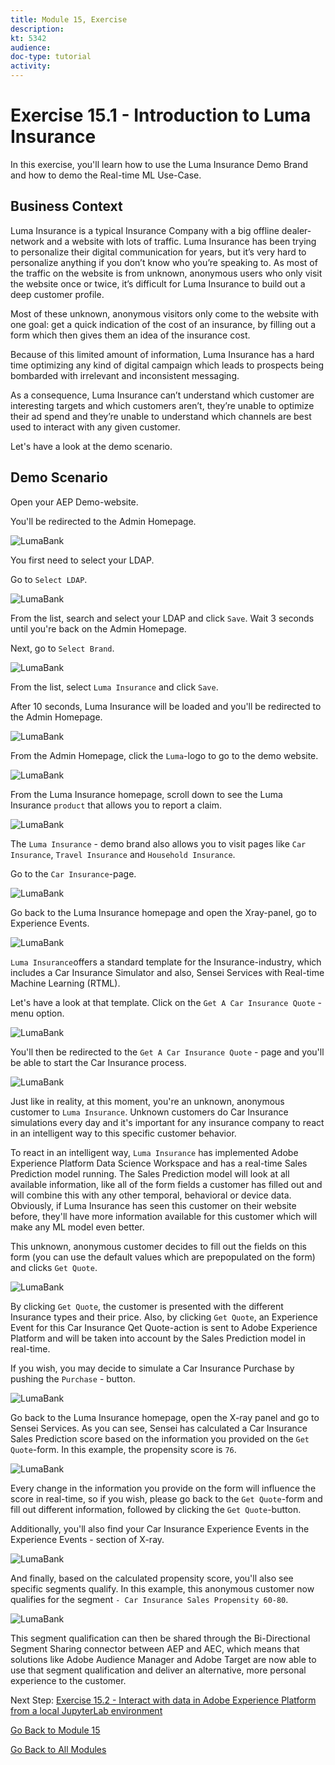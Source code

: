 ```yaml
---
title: Module 15, Exercise
description: 
kt: 5342
audience: 
doc-type: tutorial
activity: 
---
```


# Exercise 15.1 - Introduction to Luma Insurance

In this exercise, you'll learn how to use the Luma Insurance Demo Brand and how to demo the Real-time ML Use-Case.

## Business Context

Luma Insurance is a typical Insurance Company with a big offline dealer-network and a website with lots of traffic.
Luma Insurance has been trying to personalize their digital communication for years, but it’s very hard to personalize anything if you don’t know who you’re speaking to. As most of the traffic on the website is from unknown, anonymous users who only visit the website once or twice, it’s difficult for Luma Insurance to build out a deep customer profile.

Most of these unknown, anonymous visitors only come to the website with one goal: get a quick indication of the cost of an insurance, by filling out a form which then gives them an idea of the insurance cost.

Because of this limited amount of information, Luma Insurance has a hard time optimizing any kind of digital campaign which leads to prospects being bombarded with irrelevant and inconsistent messaging.

As a consequence, Luma Insurance can’t understand which customer are interesting targets and which customers aren’t, they’re unable to optimize their ad spend and they’re unable to understand which channels are best used to interact with any given customer.

Let's have a look at the demo scenario.

## Demo Scenario

Open your AEP Demo-website.

You'll be redirected to the Admin Homepage.

![LumaBank](./images/1.png)

You first need to select your LDAP.

Go to ``Select LDAP``.

![LumaBank](./images/2a.png)

From the list, search and select your LDAP and click ``Save``. Wait 3 seconds until you're back on the Admin Homepage.

Next, go to ``Select Brand``.

![LumaBank](./images/2.png)

From the list, select ``Luma Insurance`` and click ``Save``.

After 10 seconds, Luma Insurance will be loaded and you'll be redirected to the Admin Homepage.

![LumaBank](./images/4.png)

From the Admin Homepage, click the ``Luma``-logo to go to the demo website.

![LumaBank](./images/4a.png)

From the Luma Insurance homepage, scroll down to see the Luma Insurance ``product`` that allows you to report a claim.

![LumaBank](./images/5.png)

The ``Luma Insurance`` - demo brand also allows you to visit pages like ``Car Insurance``, ``Travel Insurance`` and ``Household Insurance``.

Go to the ``Car Insurance``-page.

![LumaBank](./images/6.png)

Go back to the Luma Insurance homepage and open the Xray-panel, go to Experience Events.

![LumaBank](./images/6a.png)

``Luma Insurance``offers a standard template for the Insurance-industry, which includes a Car Insurance Simulator and also, Sensei Services with Real-time Machine Learning (RTML).

Let's have a look at that template. Click on the ``Get A Car Insurance Quote`` - menu option.

![LumaBank](./images/7a.png)

You'll then be redirected to the ``Get A Car Insurance Quote`` - page and you'll be able to start the Car Insurance process.

![LumaBank](./images/7b.png)

Just like in reality, at this moment, you're an unknown, anonymous customer to ``Luma Insurance``. Unknown customers do Car Insurance simulations every day and it's important for any insurance company to react in an intelligent way to this specific customer behavior.

To react in an intelligent way, ``Luma Insurance`` has implemented Adobe Experience Platform Data Science Workspace and has a real-time Sales Prediction model running. The Sales Prediction model will look at all available information, like all of the form fields a customer has filled out and will combine this with any other temporal, behavioral or device data. Obviously, if Luma Insurance has seen this customer on their website before, they'll have more information available for this customer which will make any ML model even better.

This unknown, anonymous customer decides to fill out the fields on this form (you can use the default values which are prepopulated on the form) and clicks ``Get Quote``.

![LumaBank](./images/7c.png)

By clicking ``Get Quote``, the customer is presented with the different Insurance types and their price.
Also, by clicking ``Get Quote``, an Experience Event for this Car Insurance Qet Quote-action is sent to Adobe Experience Platform and will be taken into account by the Sales Prediction model in real-time.

If you wish, you may decide to simulate a Car Insurance Purchase by pushing the ``Purchase`` - button.

![LumaBank](./images/7cp.png)

Go back to the Luma Insurance homepage, open the X-ray panel and go to Sensei Services.
As you can see, Sensei has calculated a Car Insurance Sales Prediction score based on the information you provided on the ``Get Quote``-form. In this example, the propensity score is ``76``.

![LumaBank](./images/7d.png)

Every change in the information you provide on the form will influence the score in real-time, so if you wish, please go back to the ``Get Quote``-form and fill out different information, followed by clicking the ``Get Quote``-button.

Additionally, you'll also find your Car Insurance Experience Events in the Experience Events - section of X-ray.

![LumaBank](./images/9.png)

And finally, based on the calculated propensity score, you'll also see specific segments qualify. In this example, this anonymous customer now qualifies for the segment ``- Car Insurance Sales Propensity 60-80``.

![LumaBank](./images/8.png)

This segment qualification can then be shared through the Bi-Directional Segment Sharing connector between AEP and AEC, which means that solutions like Adobe Audience Manager and Adobe Target are now able to use that segment qualification and deliver an alternative, more personal experience to the customer.

Next Step: [Exercise 15.2 - Interact with data in Adobe Experience Platform from a local JupyterLab environment](./ex2.md)

[Go Back to Module 15](./README.md)

[Go Back to All Modules](../../README.md)
